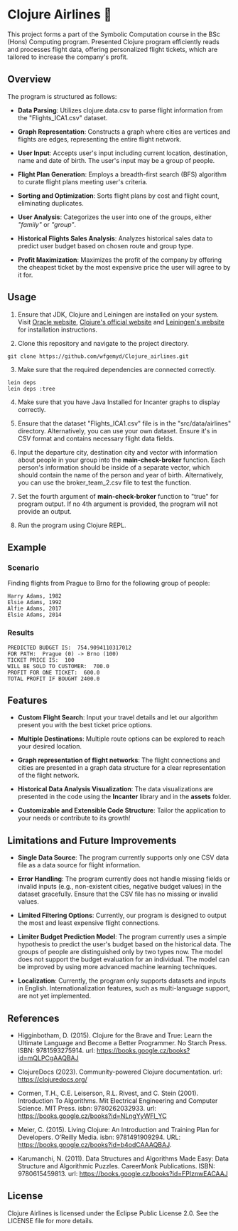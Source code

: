 # Clojure Airlines 🛫

This project forms a part of the Symbolic Computation course in the BSc (Hons) Computing program. Presented Clojure program efficiently reads and processes flight data, offering personalized flight tickets, which are tailored to increase the company's profit. 

## Overview

The program is structured as follows:

- **Data Parsing**: Utilizes clojure.data.csv to parse flight information from the "Flights_ICA1.csv" dataset.

- **Graph Representation**: Constructs a graph where cities are vertices and flights are edges, representing the entire flight network.

- **User Input**: Accepts user's input including current location, destination, name and date of birth. The user's input may be a group of people. 

- **Flight Plan Generation**: Employs a breadth-first search (BFS) algorithm to curate flight plans meeting user's criteria.

- **Sorting and Optimization**: Sorts flight plans by cost and flight count, eliminating duplicates.

- **User Analysis**: Categorizes the user into one of the groups, either _"family"_ or _"group"_.

- **Historical Flights Sales Analysis**: Analyzes historical sales data to predict user budget based on chosen route and group type.

- **Profit Maximization**: Maximizes the profit of the company by offering the cheapest ticket by the most expensive price the user will agree to by it for.


## Usage 

1. Ensure that JDK, Clojure and Leiningen are installed on your system. Visit [Oracle website](https://www.oracle.com/java/technologies/downloads), [Clojure's official website](https://clojure.org/guides/install_clojure) and [Leiningen's website](https://leiningen.org/#install) for installation instructions.

2. Clone this repository and navigate to the project directory.

  ```
  git clone https://github.com/wfgemyd/Clojure_airlines.git
  ```

3.  Make sure that the required dependencies are connected correctly.

```
lein deps 
lein deps :tree
```

4. Make sure that you have Java Installed for Incanter graphs to display correctly. 

5. Ensure that the dataset "Flights_ICA1.csv" file is in the "src/data/airlines" directory. Alternatively, you can use your own dataset. Ensure it's in CSV format and contains necessary flight data fields.

6. Input the departure city, destination city and vector with information about people in your group into the **main-check-broker** function. Each person's information should be inside of a separate vector, which should contain the name of the person and year of birth. Alternatively, you can use the broker_team_2.csv file to test the function.

7. Set the fourth argument of **main-check-broker** function to "true" for program output. If no 4th argument is provided, the program will not provide an output.

7. Run the program using Clojure REPL. 

## Example

### Scenario
Finding flights from Prague to Brno for the following group of people:

  ```
Harry Adams, 1982
Elsie Adams, 1992
Alfie Adams, 2017
Elsie Adams, 2014 
  ```

### Results
```
PREDICTED BUDGET IS:  754.9094110317012
FOR PATH:  Prague (0) -> Brno (100)
TICKET PRICE IS:  100
WILL BE SOLD TO CUSTOMER:  700.0
PROFIT FOR ONE TICKET:  600.0
TOTAL PROFIT IF BOUGHT 2400.0
```

## Features 

- **Custom Flight Search**: Input your travel details and let our algorithm present you with the best ticket price options. 
    
- **Multiple Destinations**: Multiple route options can be explored to reach your desired location.
  
- **Graph representation of flight networks**: The flight connections and cities are presented in a graph data structure for a clear representation of the flight network.

- **Historical Data Analysis Visualization**: The data visualizations are presented in the code using the **Incanter** library and in the **assets** folder.
 
- **Customizable and Extensible Code Structure**: Tailor the application to your needs or contribute to its growth!

## Limitations and Future Improvements 

- **Single Data Source**: The program currently supports only one CSV data file as a data source for flight information.
  
- **Error Handling**: The program currently does not handle missing fields or invalid inputs (e.g., non-existent cities, negative budget values) in the dataset gracefully. Ensure that the CSV file has no missing or invalid values.
  
- **Limited Filtering Options**: Currently, our program is designed to output the most and least expensive flight connections.

- **Limiter Budget Prediction Model**: The program currently uses a simple hypothesis to predict the user's budget based on the historical data. The groups of people are distinguished only by two types now. The model does not support the budget evaluation for an individual. The model can be improved by using more advanced machine learning techniques. 

- **Localization**: Currently, the program only supports datasets and inputs in English. Internationalization features, such as multi-language support, are not yet implemented.

## References 

- Higginbotham, D. (2015). Clojure for the Brave and True: Learn the Ultimate Language and Become a Better Programmer. No Starch Press. ISBN: 9781593275914. url: https://books.google.cz/books?id=mQLPCgAAQBAJ
  
- ClojureDocs (2023). Community-powered Clojure documentation. url: https://clojuredocs.org/

- Cormen, T.H., C.E. Leiserson, R.L. Rivest, and C. Stein (2001). Introduction To Algorithms. Mit Electrical Engineering and Computer Science. MIT Press. isbn: 9780262032933. url: https://books.google.cz/books?id=NLngYyWFl_YC

- Meier, C. (2015). Living Clojure: An Introduction and Training Plan for Developers. O’Reilly Media. isbn: 9781491909294. URL: https://books.google.cz/books?id=b4odCAAAQBAJ.
  
- Karumanchi, N. (2011). Data Structures and Algorithms Made Easy: Data Structure and Algorithmic Puzzles. CareerMonk Publications. ISBN: 9780615459813. url: https://books.google.cz/books?id=FPIznwEACAAJ

## License

Clojure Airlines is licensed under the Eclipse Public License 2.0. See the LICENSE file for more details.
